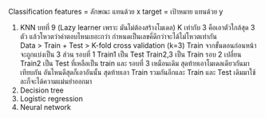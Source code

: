 Classification
features = ลักษณะ แทนด้วย x
target = เป้าหมาย แทนด้วย y
 
1. KNN บทที่ 9 (Lazy learner เพราะ มันไม่ต้องสร้างโมเดล)  K เท่ากับ 3 คือเอาตัวใกล้สุด 3 ตัว แล้วโหวตว่าคำตอบไหนเยอะกว่า กำหนดเป็นเลขคี่ดีกว่าจะได้ไม่โหวตเท่ากัน     
Data > Train + Test > K-fold cross validation (k=3) Train จากขั้นตอนก่อนหน้า จะถูกแบ่งเป็น 3 ส่วน รอบที่ 1 Train1 เป็น Test Train2,3 เป็น Train รอบ 2 เปลี่ยน Train2 เป็น Test ที่เหลือเป็น train และ รอบที่ 3 เหมือนเดิม สุดท้ายเอาโมเดลเดียวกันมาเทียบกัน อันไหนดีสุดก็เอาอันนั้น สุดท้ายเอา Train รวมกันอีกและ Train และ Test เดิมมาใช้ ละก็จะได้ความแม่นยำออกมา
2. Decision tree 
3. Logistic regression
4. Neural network
